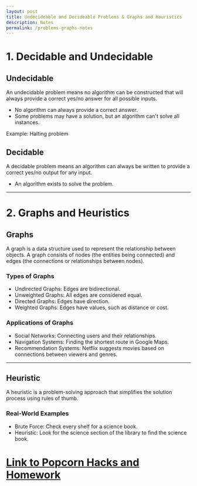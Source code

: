 ```yaml
---
layout: post
title: Undecideable and Decideable Problems & Graphs and Heuristics 
description: Notes
permalink: /problems-graphs-notes
--- 
```


# 1. Decidable and Undecidable

## Undecidable
An undecidable problem means no algorithm can be constructed that will always provide a correct yes/no answer for all possible inputs.
- No algorithm can always provide a correct answer.  
- Some problems may have a solution, but an algorithm can't solve all instances.

Example: Halting problem

## Decidable
A decidable problem means an algorithm can always be written to provide a correct yes/no output for any input.
- An algorithm exists to solve the problem.

---

# 2. Graphs and Heuristics

## Graphs
A graph is a data structure used to represent the relationship between objects. A graph consists of nodes (the entities being connected) and edges (the connections or relationships between nodes).

### Types of Graphs
- Undirected Graphs: Edges are bidirectional.  
- Unweighted Graphs: All edges are considered equal.  
- Directed Graphs: Edges have direction.  
- Weighted Graphs: Edges have values, such as distance or cost.

### Applications of Graphs
- Social Networks: Connecting users and their relationships.  
- Navigation Systems: Finding the shortest route in Google Maps.  
- Recommendation Systems: Netflix suggests movies based on connections between viewers and genres.

---

## Heuristic
A heuristic is a problem-solving approach that simplifies the solution process using rules of thumb.

### Real-World Examples
- Brute Force: Check every shelf for a science book.  
- Heuristic: Look for the science section of the library to find the science book.


# <a href="{{ site.baseurl }}">Link to Popcorn Hacks and Homework</a>